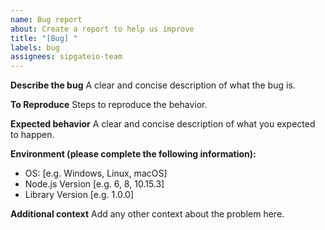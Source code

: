```yaml
---
name: Bug report
about: Create a report to help us improve
title: "[Bug] "
labels: bug
assignees: sipgateio-team
---
```


**Describe the bug**
A clear and concise description of what the bug is.

**To Reproduce**
Steps to reproduce the behavior.

**Expected behavior**
A clear and concise description of what you expected to happen.

**Environment (please complete the following information):**

- OS: [e.g. Windows, Linux, macOS]
- Node.js Version [e.g. 6, 8, 10.15.3]
- Library Version [e.g. 1.0.0]

**Additional context**
Add any other context about the problem here.
